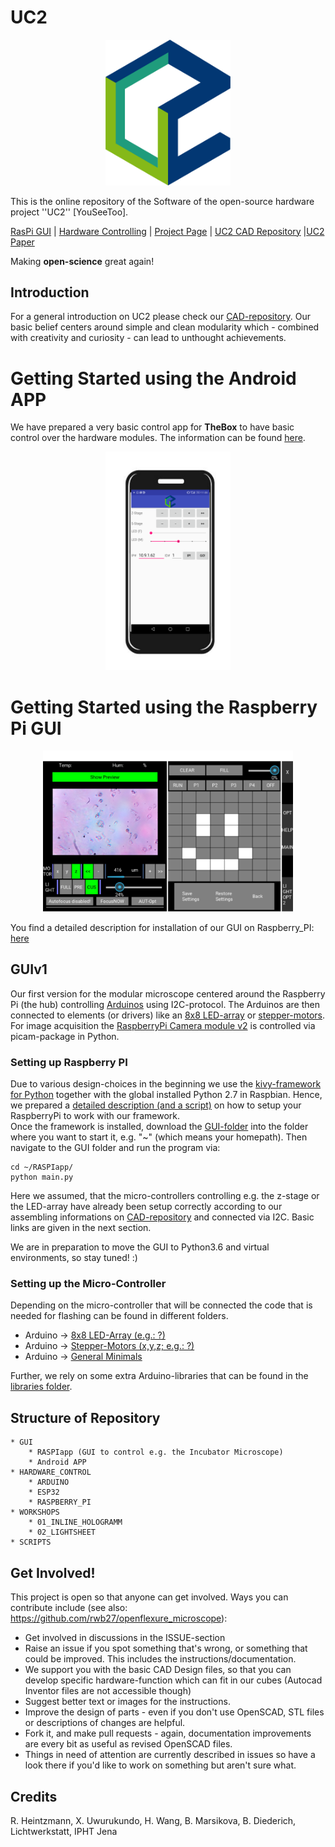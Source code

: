 # UC2
<p align="center">
<img src="./IMAGES/UC2_Logo.png" width="200">
</p>

This is the online repository of the Software of the open-source hardware project ''UC2'' [YouSeeToo]. 

[RasPi GUI](./GUI/RASPIapp) | [Hardware Controlling](./HARDWARE_CONTROL/) | [Project Page](https://useetoo.org) | [UC2 CAD Repository](https://github.com/bionanoimaging/UC2-GIT) |[UC2 Paper](https://www.google.com/search?q=comming+soon&oq=comming+soon&aqs=chrome..69i57j0j69i59j0l3.1495j0j4&sourceid=chrome&ie=UTF-8)

Making **open-science** great again! 

## Introduction
For a general introduction on UC2 please check our [CAD-repository](https://github.com/bionanoimaging/UC2-GIT). Our basic belief centers around simple and clean modularity which - combined with creativity and curiosity - can lead to unthought achievements. 



# Getting Started using the Android APP 

We have prepared a very basic control app for **TheBox** to have basic control over the hardware modules. The information can be found [here](./GUI/Android/UC2-TheBox).

<p align="center">
<img src="./GUI/Android/UC2-TheBox/images/Android_GUI.png" width="200" alt="">
</p> 

# Getting Started using the Raspberry Pi GUI

<p align="center">
<img src="./images/UC2_Raspi_Gui_1.png" width="400" alt="">
</p> 

You find a detailed description for installation of our GUI on Raspberry_PI:  [here](./GUI/RASPBERRY_PI)

## GUIv1
Our first version for the modular microscope centered around the Raspberry Pi (the hub) controlling [Arduinos](./HARDWARE_CONTROL/ARDUINO/) using I2C-protocol. The Arduinos are then connected to elements (or drivers) like an [8x8 LED-array](./HARDWARE_CONTROL/ARDUINO/ledarr) or [stepper-motors](./HARDWARE_CONTROL/ARDUINO/motors). For image acquisition the [RaspberryPi Camera module v2](https://www.raspberrypi.org/documentation/hardware/camera/) is controlled via picam-package in Python. 

### Setting up Raspberry PI
Due to various design-choices in the beginning we use the [kivy-framework for Python](https://kivy.org/) together with the global installed Python 2.7 in Raspbian. Hence, we prepared a [detailed description (and a script)](./HARDWARE_CONTROL/RASPBERRY_PI) on how to setup your RaspberryPi to work with our framework. </br>
Once the framework is installed, download the [GUI-folder](./GUI/RASPIapp/) into the folder where you want to start it, e.g. "~" (which means your homepath). Then navigate to the GUI folder and run the program via:
```
cd ~/RASPIapp/ 
python main.py
```
Here we assumed, that the micro-controllers controlling e.g. the z-stage or the LED-array have already been setup correctly according to our assembling informations on [CAD-repository](https://github.com/bionanoimaging/UC2-GIT) and connected via I2C. Basic links are given in the next section.

We are in preparation to move the GUI to Python3.6 and virtual environments, so stay tuned! :) 

### Setting up the Micro-Controller
Depending on the micro-controller that will be connected the code that is needed for flashing can be found in different folders.
- Arduino -> [8x8 LED-Array (e.g.: ?)](./HARDWARE_CONTROL/ARDUINO/ledarr)
- Arduino -> [Stepper-Motors (x,y,z; e.g.: ?)](./HARDWARE_CONTROL/ARDUINO/ledarr)
- Arduino -> [General Minimals](./HARDWARE_CONTROL/ARDUINO/minimals)

Further, we rely on some extra Arduino-libraries that can be found in the [libraries folder](./HARDWARE_CONTROL/ARDUINO/libraries).

## Structure of Repository
	
	* GUI
		* RASPIapp (GUI to control e.g. the Incubator Microscope) 
		* Android APP
	* HARDWARE_CONTROL
		* ARDUINO
		* ESP32
		* RASPBERRY_PI
	* WORKSHOPS
		* 01_INLINE_HOLOGRAMM
		* 02_LIGHTSHEET
	* SCRIPTS
		

## Get Involved!
This project is open so that anyone can get involved. Ways you can contribute include (see also: https://github.com/rwb27/openflexure_microscope):

* Get involved in discussions in the ISSUE-section
* Raise an issue if you spot something that's wrong, or something that could be improved. This includes the instructions/documentation.
* We support you with the basic CAD Design files, so that you can develop specific hardware-function which can fit in our cubes (Autocad Inventor files are not accessible though) 
* Suggest better text or images for the instructions.
* Improve the design of parts - even if you don't use OpenSCAD, STL files or descriptions of changes are helpful.
* Fork it, and make pull requests - again, documentation improvements are every bit as useful as revised OpenSCAD files.
* Things in need of attention are currently described in issues so have a look there if you'd like to work on something but aren't sure what.

## Credits
R. Heintzmann, X. Uwurukundo, H. Wang, B. Marsikova, B. Diederich, Lichtwerkstatt, IPHT Jena
